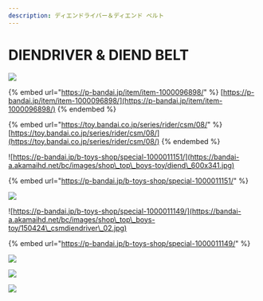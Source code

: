 ```yaml
---
description: ディエンドライバー＆ディエンド ベルト
---
```


# DIENDRIVER & DIEND BELT

![](https://toy.bandai.co.jp/assets/rider/images/csm\_catalogue/catalogue/tit\_08.png)

{% embed url="https://p-bandai.jp/item/item-1000096898/" %}
[https://p-bandai.jp/item/item-1000096898/](https://p-bandai.jp/item/item-1000096898/)
{% endembed %}

{% embed url="https://toy.bandai.co.jp/series/rider/csm/08/" %}
[https://toy.bandai.co.jp/series/rider/csm/08/](https://toy.bandai.co.jp/series/rider/csm/08/)
{% endembed %}

![https://p-bandai.jp/b-toys-shop/special-1000011151/](https://bandai-a.akamaihd.net/bc/images/shop\_top\_boys-toy/diend\_600x341.jpg)

{% embed url="https://p-bandai.jp/b-toys-shop/special-1000011151/" %}

![](https://bandai-a.akamaihd.net/bc/images/shop\_top\_boys-toy/150424\_csmdiendriver\_01.jpg)

![https://p-bandai.jp/b-toys-shop/special-1000011149/](https://bandai-a.akamaihd.net/bc/images/shop\_top\_boys-toy/150424\_csmdiendriver\_02.jpg)

{% embed url="https://p-bandai.jp/b-toys-shop/special-1000011149/" %}

![](https://bandai-a.akamaihd.net/bc/images/shop\_top\_boys-toy/150424\_csmdiendriver\_03.jpg)

![](https://bandai-a.akamaihd.net/bc/images/shop\_top\_boys-toy/150424\_csmdiendriver\_04.jpg)

![](https://bandai-a.akamaihd.net/bc/images/shop\_top\_boys-toy/150424\_csmdiendriver\_05.jpg)
